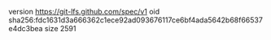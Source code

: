 version https://git-lfs.github.com/spec/v1
oid sha256:fdc1631d3a666362c1ece92ad093676117ce6bf4ada5642b68f66537e4dc3bea
size 2591
